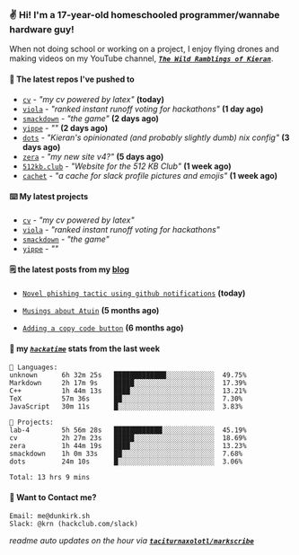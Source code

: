 ### ✌️ Hi! I'm a 17-year-old homeschooled programmer/wannabe hardware guy!

When not doing school or working on a project, I enjoy flying drones and making videos on my YouTube channel, [**_`The Wild Ramblings of Kieran`_**](https://youtube.com/@kieran.rambles).

#### 👷 The latest repos I've pushed to

- [`cv`](https://github.com/taciturnaxolotl/cv) - _"my cv powered by latex"_ **(today)**
- [`viola`](https://github.com/taciturnaxolotl/viola) - _"ranked instant runoff voting for hackathons"_ **(1 day ago)**
- [`smackdown`](https://github.com/taciturnaxolotl/smackdown) - _"the game"_ **(2 days ago)**
- [`yippe`](https://github.com/taciturnaxolotl/yippe) - _""_ **(2 days ago)**
- [`dots`](https://github.com/taciturnaxolotl/dots) - _"Kieran's opinionated (and probably slightly dumb) nix config"_ **(3 days ago)**
- [`zera`](https://github.com/taciturnaxolotl/zera) - _"my new site v4?"_ **(5 days ago)**
- [`512kb.club`](https://github.com/kevquirk/512kb.club) - _"Website for the 512 KB Club"_ **(1 week ago)**
- [`cachet`](https://github.com/taciturnaxolotl/cachet) - _"a cache for slack profile pictures and emojis"_ **(1 week ago)**

#### ⌨️ My latest projects

- [`cv`](https://github.com/taciturnaxolotl/cv) - _"my cv powered by latex"_
- [`viola`](https://github.com/taciturnaxolotl/viola) - _"ranked instant runoff voting for hackathons"_
- [`smackdown`](https://github.com/taciturnaxolotl/smackdown) - _"the game"_
- [`yippe`](https://github.com/taciturnaxolotl/yippe) - _""_

#### 🗒️ the latest posts from my [blog](https://dunkirk.sh)

- [`Novel phishing tactic using github notifications`](https://dunkirk.sh/blog/github-phishing/) **(today)**

- [`Musings about Atuin`](https://dunkirk.sh/blog/atuin/) **(5 months ago)**

- [`Adding a copy code button`](https://dunkirk.sh/blog/adding-a-copy-button/) **(6 months ago)**



#### 📡 my [_`hackatime`_](https://waka.hackclub.com) stats from the last week

```text
💾 Languages:
unknown      6h 32m 25s   █████████████░░░░░░░░░░░░  49.75%
Markdown     2h 17m 9s    █████░░░░░░░░░░░░░░░░░░░░  17.39%
C++          1h 44m 13s   ████░░░░░░░░░░░░░░░░░░░░░  13.21%
TeX          57m 36s      ██░░░░░░░░░░░░░░░░░░░░░░░  7.30%
JavaScript   30m 11s      █░░░░░░░░░░░░░░░░░░░░░░░░  3.83%

💼 Projects:
lab-4        5h 56m 28s   ████████████░░░░░░░░░░░░░  45.19%
cv           2h 27m 23s   █████░░░░░░░░░░░░░░░░░░░░  18.69%
zera         1h 44m 19s   ████░░░░░░░░░░░░░░░░░░░░░  13.23%
smackdown    1h 0m 33s    ██░░░░░░░░░░░░░░░░░░░░░░░  7.68%
dots         24m 10s      █░░░░░░░░░░░░░░░░░░░░░░░░  3.06%

Total: 13 hrs 9 mins
```

#### 📮 Want to Contact me?

```text
Email: me@dunkirk.sh
Slack: @krn (hackclub.com/slack)
```

_readme auto updates on the hour via [**`taciturnaxolotl/markscribe`**](https://github.com/taciturnaxolotl/markscribe)_
